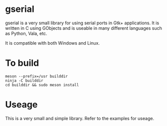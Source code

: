 # gserial

gserial is a very small library for using serial ports in Gtk+ applications. It is written in C using GObjects and is useable in many different languages such as Python, Vala, etc. 

It is compatible with both Windows and Linux. 

# To build

```
meson --prefix=/usr builddir
ninja -C builddir
cd builddir && sudo meson install
```

# Useage

This is a very small and simple library. Refer to the examples for useage.
